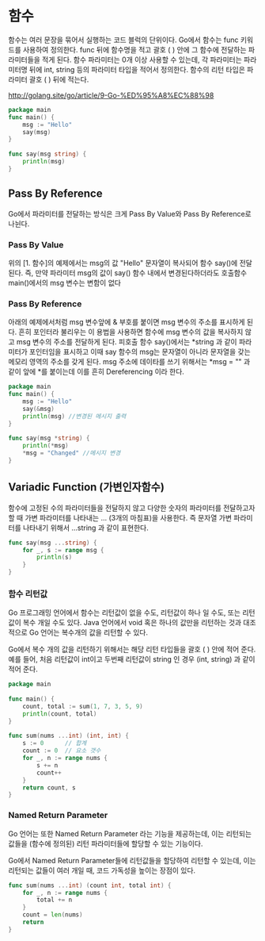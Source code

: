 # 함수 

함수는 여러 문장을 묶어서 실행하는 코드 블럭의 단위이다. Go에서 함수는 func 키워드를 사용하여 정의한다. func 뒤에 함수명을 적고 괄호 ( ) 안에 그 함수에 전달하는 파라미터들을 적게 된다. 함수 파라미터는 0개 이상 사용할 수 있는데, 각 파라미터는 파라미터명 뒤에 int, string 등의 파라미터 타입을 적어서 정의한다. 함수의 리턴 타입은 파라미터 괄호 ( ) 뒤에 적는다.

http://golang.site/go/article/9-Go-%ED%95%A8%EC%88%98

~~~go 
package main
func main() {
    msg := "Hello"
    say(msg)
}
 
func say(msg string) {
    println(msg)
}
~~~~

## Pass By Reference

Go에서 파라미터를 전달하는 방식은 크게 Pass By Value와 Pass By Reference로 나뉜다.

### Pass By Value

위의 [1. 함수]의 예제에서는 msg의 값 "Hello" 문자열이 복사되어 함수 say()에 전달된다. 즉, 만약 파라미터 msg의 값이 say() 함수 내에서 변경된다하더라도 호출함수 main()에서의 msg 변수는 변함이 없다


### Pass By Reference

아래의 예제에서처럼 msg 변수앞에 & 부호를 붙이면 msg 변수의 주소를 표시하게 된다. 흔히 포인터라 불리우는 이 용법을 사용하면 함수에 msg 변수의 값을 복사하지 않고 msg 변수의 주소를 전달하게 된다. 피호출 함수 say()에서는 *string 과 같이 파라미터가 포인터임을 표시하고 이때 say 함수의 msg는 문자열이 아니라 문자열을 갖는 메모리 영역의 주소를 갖게 된다. msg 주소에 데이타를 쓰기 위해서는 *msg = "" 과 같이 앞에 *를 붙이는데 이를 흔히 Dereferencing 이라 한다.

~~~go
package main
func main() {
    msg := "Hello"
    say(&msg)
    println(msg) //변경된 메시지 출력
}
 
func say(msg *string) {
    println(*msg)
    *msg = "Changed" //메시지 변경
}
~~~

## Variadic Function (가변인자함수)

함수에 고정된 수의 파라미터들을 전달하지 않고 다양한 숫자의 파라미터를 전달하고자 할 때 가변 파라미터를 나타내는 ... (3개의 마침표)을 사용한다. 즉 문자열 가변 파라미터를 나타내기 위해서 ...string 과 같이 표현한다. 

~~~go
func say(msg ...string) {
    for _, s := range msg {
        println(s)
    }
}
~~~

### 함수 리턴값
Go 프로그래밍 언어에서 함수는 리턴값이 없을 수도, 리턴값이 하나 일 수도, 또는 리턴값이 복수 개일 수도 있다. Java 언어에서 void 혹은 하나의 값만을 리턴하는 것과 대조적으로 Go 언어는 복수개의 값을 리턴할 수 있다.

Go에서 복수 개의 값을 리턴하기 위해서는 해당 리턴 타입들을 괄호 ( ) 안에 적어 준다. 예를 들어, 처음 리턴값이 int이고 두번째 리턴값이 string 인 경우 (int, string) 과 같이 적어 준다.

~~~go
package main
 
func main() {
    count, total := sum(1, 7, 3, 5, 9)
    println(count, total)   
}
 
func sum(nums ...int) (int, int) {
    s := 0      // 합계
    count := 0  // 요소 갯수
    for _, n := range nums {
        s += n
        count++
    }
    return count, s
}
~~~

### Named Return Parameter

Go 언어는 또한 Named Return Parameter 라는 기능을 제공하는데, 이는 리턴되는 값들을 (함수에 정의된) 리턴 파라미터들에 할당할 수 있는 기능이다.

Go에서 Named Return Parameter들에 리턴값들을 할당하여 리턴할 수 있는데, 이는 리턴되는 값들이 여러 개일 때, 코드 가독성을 높이는 장점이 있다. 

~~~go
func sum(nums ...int) (count int, total int) {
    for _, n := range nums {
        total += n
    }
    count = len(nums)
    return
}
~~~
